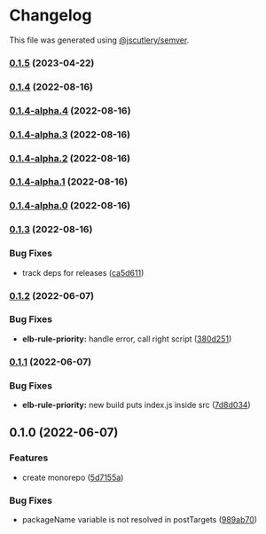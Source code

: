 # Changelog

This file was generated using [@jscutlery/semver](https://github.com/jscutlery/semver).

### [0.1.5](https://github.com/justicointeractive/ji-constructs/compare/elb-rule-priority-0.1.4...elb-rule-priority-0.1.5) (2023-04-22)

### [0.1.4](https://github.com/justicointeractive/ji-constructs/compare/elb-rule-priority-0.1.4-alpha.4...elb-rule-priority-0.1.4) (2022-08-16)

### [0.1.4-alpha.4](https://github.com/justicointeractive/ji-constructs/compare/elb-rule-priority-0.1.4-alpha.3...elb-rule-priority-0.1.4-alpha.4) (2022-08-16)

### [0.1.4-alpha.3](https://github.com/justicointeractive/ji-constructs/compare/elb-rule-priority-0.1.4-alpha.2...elb-rule-priority-0.1.4-alpha.3) (2022-08-16)

### [0.1.4-alpha.2](https://github.com/justicointeractive/ji-constructs/compare/elb-rule-priority-0.1.4-alpha.1...elb-rule-priority-0.1.4-alpha.2) (2022-08-16)

### [0.1.4-alpha.1](https://github.com/justicointeractive/ji-constructs/compare/elb-rule-priority-0.1.4-alpha.0...elb-rule-priority-0.1.4-alpha.1) (2022-08-16)

### [0.1.4-alpha.0](https://github.com/justicointeractive/ji-constructs/compare/elb-rule-priority-0.1.3...elb-rule-priority-0.1.4-alpha.0) (2022-08-16)

### [0.1.3](https://github.com/justicointeractive/ji-constructs/compare/elb-rule-priority-0.1.2...elb-rule-priority-0.1.3) (2022-08-16)


### Bug Fixes

* track deps for releases ([ca5d611](https://github.com/justicointeractive/ji-constructs/commit/ca5d611712fcce34340866388f56f3dec6356869))

### [0.1.2](https://github.com/justicointeractive/ji-constructs/compare/elb-rule-priority-0.1.1...elb-rule-priority-0.1.2) (2022-06-07)


### Bug Fixes

* **elb-rule-priority:** handle error, call right script ([380d251](https://github.com/justicointeractive/ji-constructs/commit/380d251d0ffa695afb6547909b1c3767b59608ff))

### [0.1.1](https://github.com/justicointeractive/ji-constructs/compare/elb-rule-priority-0.1.0...elb-rule-priority-0.1.1) (2022-06-07)


### Bug Fixes

* **elb-rule-priority:** new build puts index.js inside src ([7d8d034](https://github.com/justicointeractive/ji-constructs/commit/7d8d03498081a96cd70b596c92fabfce2011e388))

## 0.1.0 (2022-06-07)


### Features

* create monorepo ([5d7155a](https://github.com/justicointeractive/ji-constructs/commit/5d7155a88841822fa7c984658f95ebf36d56af6e))


### Bug Fixes

* packageName variable is not resolved in postTargets ([989ab70](https://github.com/justicointeractive/ji-constructs/commit/989ab70521d1895358447f136a1817221c03281e))
